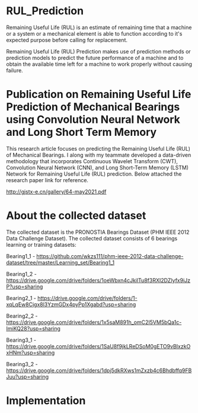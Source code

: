 # RUL_Prediction
Remaining Useful Life (RUL) is an estimate of remaining time that a machine or a system or a mechanical element is able to function according to it's expected purpose before calling for replacement.

Remaining Useful Life (RUL) Prediction makes use of prediction methods or prediction models to predict the future performance of a machine and to obtain the available time left for a machine to work properly without causing failure.

# Publication on Remaining Useful Life Prediction of Mechanical Bearings using Convolution Neural Network and Long Short Term Memory
This research article focuses on predicting the Remaining Useful Life (RUL) of Mechanical Bearings. I along with my teammate developed a data-driven methodology that incorporates Continuous Wavelet Transform (CWT), Convolution Neural Network (CNN), and Long Short-Term Memory (LSTM) Network for Remaining Useful Life (RUL) prediction. Below attached the research paper link for reference.

http://gjstx-e.cn/gallery/64-may2021.pdf

# About the collected dataset
The collected dataset is the PRONOSTIA Bearings Dataset (PHM IEEE 2012 Data Challenge Dataset). The collected dataset consists of 6 bearings learning or training datasets:

Bearing1_1 - https://github.com/wkzs111/phm-ieee-2012-data-challenge-dataset/tree/master/Learning_set/Bearing1_1

Bearing1_2 - https://drive.google.com/drive/folders/1oeWbxn4cJkilTu8f3RXI2DZlyfx9iJzP?usp=sharing

Bearing2_1 - https://drive.google.com/drive/folders/1-xqLqEw8Cjgx8l3YzmGDx4pyPp1Xgabd?usp=sharing

Bearing2_2 - https://drive.google.com/drive/folders/1x5saM891h_omC2I5VM5bQa1c-ImiKQ28?usp=sharing

Bearing3_1 - https://drive.google.com/drive/folders/1SaU8f9jkLReDSoM0gETO9vBIxzkOxHNm?usp=sharing

Bearing3_2 - https://drive.google.com/drive/folders/1dpj5dkRXws1mZxzb4c6Bhdbffq9FBJuu?usp=sharing

# Implementation
